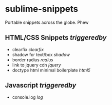 # sublime-snippets
Portable snippets across the globe. Phew

## HTML/CSS Snippets _triggeredby_
- clearfix _clearfix_
- shadow for text/box _shadow_
- border radius _radius_
- link to jquery cdn _jquery_
- doctype html minimal boilerplate _html5_

## Javascript _triggeredby_
- console.log _log_

